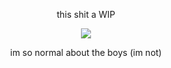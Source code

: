 <p align=center> this shit a WIP <p align=center>

<p align="center">
  <img src="https://lifted.crd.co/assets/images/gallery04/ea8ef462.gif?v=a0ae4590" />
</p>

<p align=center> im so normal about the boys (im not)
<p align=center>
